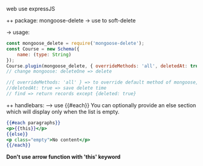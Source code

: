web use expressJS

++ package: mongoose-delete
-> use to soft-delete

-> usage:
```javascript
const mongoose_delete = require('mongoose-delete');
const Course = new Schema({
    name: (type: String)
});
Course.plugin(mongoose_delete, { overrideMethods: 'all', deletedAt: true });
// change mongoose: deleteOne => delete

//{ overrideMethods: 'all' } => to override default method of mongoose, 
//deletedAt: true => save delete time
// find => return records except {deleted: true}
```
++ handlebars:
--> use {{#each}}
You can optionally provide an else section which will display only when the list is empty.
```handlebars
{{#each paragraphs}}
<p>{{this}}</p>
{{else}}
<p class="empty">No content</p>
{{/each}}
```
<strong>Don't use arrow function with 'this' keyword</strong>